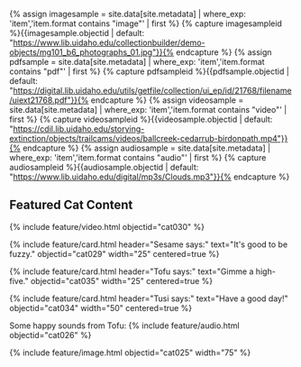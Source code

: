 {% assign imagesample = site.data[site.metadata] | where_exp: 'item','item.format contains "image"' | first %}
{% capture imagesampleid %}{{imagesample.objectid | default: "https://www.lib.uidaho.edu/collectionbuilder/demo-objects/mg101_b6_photographs_01.jpg"}}{% endcapture %}
{% assign pdfsample = site.data[site.metadata] | where_exp: 'item','item.format contains "pdf"' | first %}
{% capture pdfsampleid %}{{pdfsample.objectid | default: "https://digital.lib.uidaho.edu/utils/getfile/collection/ui_ep/id/21768/filename/uiext21768.pdf"}}{% endcapture %}
{% assign videosample = site.data[site.metadata] | where_exp: 'item','item.format contains "video"' | first %}
{% capture videosampleid %}{{videosample.objectid | default: "https://cdil.lib.uidaho.edu/storying-extinction/objects/trailcams/videos/ballcreek-cedarrub-birdonpath.mp4"}}{% endcapture %}
{% assign audiosample = site.data[site.metadata] | where_exp: 'item','item.format contains "audio"' | first %}
{% capture audiosampleid %}{{audiosample.objectid | default: "https://www.lib.uidaho.edu/digital/mp3s/Clouds.mp3"}}{% endcapture %}

## Featured Cat Content

{% include feature/video.html objectid="cat030" %}

{% include feature/card.html header="Sesame says:" text="It's good to be fuzzy." objectid="cat029" width="25" centered=true %}

{% include feature/card.html header="Tofu says:" text="Gimme a high-five." objectid="cat035" width="25" centered=true %}

{% include feature/card.html header="Tusi says:" text="Have a good day!" objectid="cat034" width="50" centered=true %}

Some happy sounds from Tofu:
{% include feature/audio.html objectid="cat026" %}

{% include feature/image.html objectid="cat025" width="75" %}
